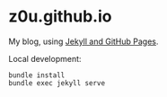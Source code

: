 # z0u.github.io

My blog, using [Jekyll and GitHub Pages][jgp].

Local development:

```
bundle install
bundle exec jekyll serve
```


[jgp]: https://docs.github.com/en/pages/setting-up-a-github-pages-site-with-jekyll/about-github-pages-and-jekyll
